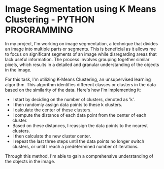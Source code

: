 # Image Segmentation using K Means Clustering - PYTHON PROGRAMMING


In my project, I'm working on image segmentation, a technique that divides an image into multiple parts or segments. This is beneficial as it allows me to focus on significant segments of an image while disregarding areas that lack useful information. The process involves grouping together similar pixels, which results in a detailed and granular understanding of the objects in the image.

For this task, I'm utilizing K-Means Clustering, an unsupervised learning algorithm. This algorithm identifies different classes or clusters in the data based on the similarity of the data. Here's how I'm implementing it:

- I start by deciding on the number of clusters, denoted as 'k'.
- I then randomly assign data points to these k clusters.
- I calculate the center of these clusters.
- I compute the distance of each data point from the center of each cluster.
- Based on these distances, I reassign the data points to the nearest clusters.
- I then calculate the new cluster center.
- I repeat the last three steps until the data points no longer switch clusters, or until I reach a predetermined number of iterations.

Through this method, I'm able to gain a comprehensive understanding of the objects in the image.
